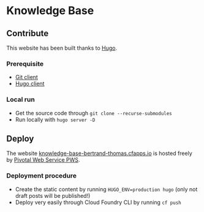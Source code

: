 # Knowledge Base

## Contribute

This website has been built thanks to [Hugo](https://gohugo.io/).

### Prerequisite

- [Git client](https://git-scm.com/downloads)
- [Hugo client](https://gohugo.io/getting-started/installing)

### Local run

- Get the source code through `git clone --recurse-submodules`
- Run locally with `hugo server -D`

## Deploy

The website [knowledge-base-bertrand-thomas.cfapps.io](https://knowledge-base-bertrand-thomas.cfapps.io/) is hosted freely by [Pivotal Web Service PWS](https://run.pivotal.io/).

### Deployment procedure

- Create the static content by running `HUGO_ENV=production hugo` (only not draft posts will be published!)
- Deploy very easily through Cloud Foundry CLI by running `cf push`
